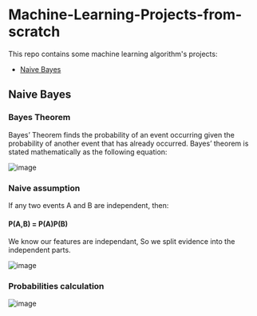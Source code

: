 # Machine-Learning-Projects-from-scratch
This repo contains some machine learning algorithm's projects:

* [Naive Bayes](https://github.com/sobhanshukueian/Machine-Learning-Projects-from-scratch#naive-bayes)

## Naive Bayes
### Bayes Theorem
Bayes’ Theorem finds the probability of an event occurring given the probability of another event that has already occurred. Bayes’ theorem is stated mathematically as the following equation:

![image](https://user-images.githubusercontent.com/47561760/193118061-659de501-a1e0-4fec-9cce-f5464190daf6.png)

### Naive assumption
If any two events A and B are independent, then:
#### P(A,B) = P(A)P(B)
We know our features are independant, So we split evidence into the independent parts.

![image](https://user-images.githubusercontent.com/47561760/193118118-f4a2dadf-0920-4c92-8e7b-9906d337ef24.png)

### Probabilities calculation

![image](https://user-images.githubusercontent.com/47561760/193118260-f0bc8391-dbd0-47ef-8dc4-6e6a6b546804.png)
